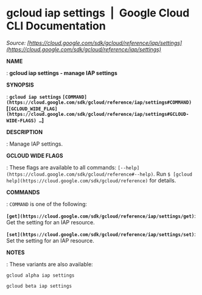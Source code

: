 # gcloud iap settings  |  Google Cloud CLI Documentation

*Source: [https://cloud.google.com/sdk/gcloud/reference/iap/settings](https://cloud.google.com/sdk/gcloud/reference/iap/settings)*

**NAME**

: **gcloud iap settings - manage IAP settings**

**SYNOPSIS**

: **`gcloud iap settings` `[COMMAND](https://cloud.google.com/sdk/gcloud/reference/iap/settings#COMMAND)` [`[GCLOUD_WIDE_FLAG](https://cloud.google.com/sdk/gcloud/reference/iap/settings#GCLOUD-WIDE-FLAGS) …`]**

**DESCRIPTION**

: Manage IAP settings.

**GCLOUD WIDE FLAGS**

: These flags are available to all commands: `[--help](https://cloud.google.com/sdk/gcloud/reference#--help)`.
Run `$ [gcloud help](https://cloud.google.com/sdk/gcloud/reference)` for details.

**COMMANDS**

: ``COMMAND`` is one of the following:

**`[get](https://cloud.google.com/sdk/gcloud/reference/iap/settings/get)`**:
Get the setting for an IAP resource.

**`[set](https://cloud.google.com/sdk/gcloud/reference/iap/settings/set)`**:
Set the setting for an IAP resource.

**NOTES**

: These variants are also available:

```
gcloud alpha iap settings
```

```
gcloud beta iap settings
```